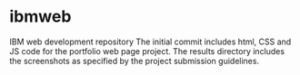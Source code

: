 # ibmweb
IBM web development repository
The initial commit includes html, CSS and JS code for the portfolio web page project.
The results directory includes the screenshots as specified by the project submission guidelines. 
